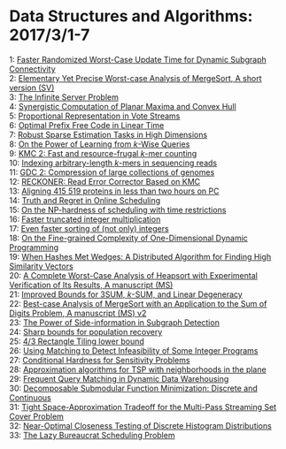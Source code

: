 # Data Structures and Algorithms: 2017/3/1-7  
1: [Faster Randomized Worst-Case Update Time for Dynamic Subgraph  Connectivity](https://doi.org/10.48550/arXiv.1611.09072)  
2: [Elementary Yet Precise Worst-case Analysis of MergeSort, A short version  (SV)](https://doi.org/10.48550/arXiv.1702.08443)  
3: [The Infinite Server Problem](https://doi.org/10.48550/arXiv.1702.08474)  
4: [Synergistic Computation of Planar Maxima and Convex Hull](https://doi.org/10.48550/arXiv.1702.08545)  
5: [Proportional Representation in Vote Streams](https://doi.org/10.48550/arXiv.1702.08862)  
6: [Optimal Prefix Free Code in Linear Time](https://doi.org/10.48550/arXiv.1204.5801)  
7: [Robust Sparse Estimation Tasks in High Dimensions](https://doi.org/10.48550/arXiv.1702.05860)  
8: [On the Power of Learning from $k$-Wise Queries](https://doi.org/10.48550/arXiv.1703.00066)  
9: [KMC 2: Fast and resource-frugal $k$-mer counting](https://doi.org/10.48550/arXiv.1407.1507)  
10: [Indexing arbitrary-length $k$-mers in sequencing reads](https://doi.org/10.48550/arXiv.1502.01861)  
11: [GDC 2: Compression of large collections of genomes](https://doi.org/10.48550/arXiv.1503.01624)  
12: [RECKONER: Read Error Corrector Based on KMC](https://doi.org/10.48550/arXiv.1602.03086)  
13: [Aligning 415 519 proteins in less than two hours on PC](https://doi.org/10.48550/arXiv.1603.06958)  
14: [Truth and Regret in Online Scheduling](https://doi.org/10.48550/arXiv.1703.00484)  
15: [On the NP-hardness of scheduling with time restrictions](https://doi.org/10.48550/arXiv.1703.00575)  
16: [Faster truncated integer multiplication](https://doi.org/10.48550/arXiv.1703.00640)  
17: [Even faster sorting of (not only) integers](https://doi.org/10.48550/arXiv.1703.00687)  
18: [On the Fine-grained Complexity of One-Dimensional Dynamic Programming](https://doi.org/10.48550/arXiv.1703.00941)  
19: [When Hashes Met Wedges: A Distributed Algorithm for Finding High  Similarity Vectors](https://doi.org/10.48550/arXiv.1703.01054)  
20: [A Complete Worst-Case Analysis of Heapsort with Experimental  Verification of Its Results, A manuscript (MS)](https://doi.org/10.48550/arXiv.1504.01459)  
21: [Improved Bounds for 3SUM, $k$-SUM, and Linear Degeneracy](https://doi.org/10.48550/arXiv.1512.05279)  
22: [Best-case Analysis of MergeSort with an Application to the Sum of Digits  Problem, A manuscript (MS) v2](https://doi.org/10.48550/arXiv.1607.04604)  
23: [The Power of Side-information in Subgraph Detection](https://doi.org/10.48550/arXiv.1611.04847)  
24: [Sharp bounds for population recovery](https://doi.org/10.48550/arXiv.1703.01474)  
25: [4/3 Rectangle Tiling lower bound](https://doi.org/10.48550/arXiv.1703.01475)  
26: [Using Matching to Detect Infeasibility of Some Integer Programs](https://doi.org/10.48550/arXiv.1703.01532)  
27: [Conditional Hardness for Sensitivity Problems](https://doi.org/10.48550/arXiv.1703.01638)  
28: [Approximation algorithms for TSP with neighborhoods in the plane](https://doi.org/10.48550/arXiv.1703.01640)  
29: [Frequent Query Matching in Dynamic Data Warehousing](https://doi.org/10.48550/arXiv.1703.01727)  
30: [Decomposable Submodular Function Minimization: Discrete and Continuous](https://doi.org/10.48550/arXiv.1703.01830)  
31: [Tight Space-Approximation Tradeoff for the Multi-Pass Streaming Set  Cover Problem](https://doi.org/10.48550/arXiv.1703.01847)  
32: [Near-Optimal Closeness Testing of Discrete Histogram Distributions](https://doi.org/10.48550/arXiv.1703.01913)  
33: [The Lazy Bureaucrat Scheduling Problem](https://doi.org/10.48550/arXiv.cs/0210024)  